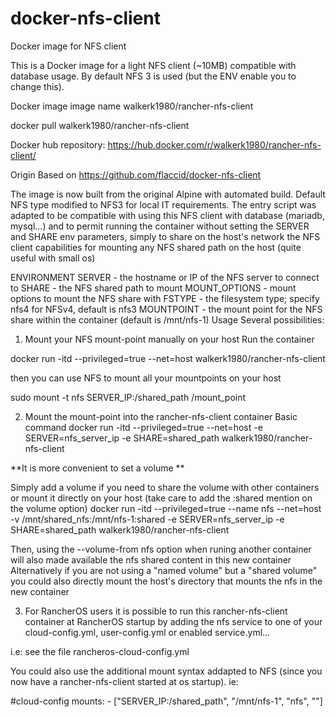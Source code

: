 # docker-nfs-client
Docker image for NFS client

This is a Docker image for a light NFS client (~10MB) compatible with database usage. By default NFS 3 is used (but the ENV enable you to change this).

Docker image
image name walkerk1980/rancher-nfs-client

docker pull walkerk1980/rancher-nfs-client

Docker hub repository: https://hub.docker.com/r/walkerk1980/rancher-nfs-client/

Origin
Based on https://github.com/flaccid/docker-nfs-client

The image is now built from the original Alpine with automated build. Default NFS type modified to NFS3 for local IT requirements. The entry script was adapted to be compatible with using this NFS client with database (mariadb, mysql...) and to permit running the container without setting the SERVER and SHARE env parameters, simply to share on the host's network the NFS client capabilities for mounting any NFS shared path on the host (quite useful with small os)

ENVIRONMENT
SERVER - the hostname or IP of the NFS server to connect to
SHARE - the NFS shared path to mount
MOUNT_OPTIONS - mount options to mount the NFS share with
FSTYPE - the filesystem type; specify nfs4 for NFSv4, default is nfs3
MOUNTPOINT - the mount point for the NFS share within the container (default is /mnt/nfs-1)
Usage
Several possibilities:

1. Mount your NFS mount-point manually on your host
Run the container

docker run -itd --privileged=true --net=host walkerk1980/rancher-nfs-client

then you can use NFS to mount all your mountpoints on your host

sudo mount -t nfs SERVER_IP:/shared_path /mount_point

2. Mount the mount-point into the rancher-nfs-client container
Basic command docker run -itd --privileged=true --net=host -e SERVER=nfs_server_ip -e SHARE=shared_path walkerk1980/rancher-nfs-client

**It is more convenient to set a volume **

Simply add a volume if you need to share the volume with other containers or mount it directly on your host (take care to add the :shared mention on the volume option) docker run -itd --privileged=true --name nfs --net=host -v /mnt/shared_nfs:/mnt/nfs-1:shared -e SERVER=nfs_server_ip -e SHARE=shared_path walkerk1980/rancher-nfs-client

Then, using the --volume-from nfs option when runing another container will also made available the nfs shared content in this new container
Alternatively if you are not using a "named volume" but a "shared volume" you could also directly mount the host's directory that mounts the nfs in the new container

3. For RancherOS users it is possible to run this rancher-nfs-client container at RancherOS startup
by adding the nfs service to one of your cloud-config.yml, user-config.yml or enabled service.yml...

i.e: see the file rancheros-cloud-config.yml

You could also use the additional mount syntax addapted to NFS (since you now have a rancher-nfs-client started at os startup). ie:

#cloud-config
        mounts:
             - ["SERVER_IP:/shared_path", "/mnt/nfs-1", "nfs", ""]
